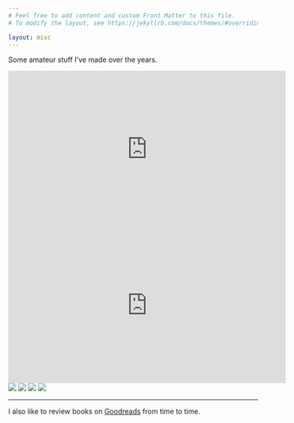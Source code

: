 ```yaml
---
# Feel free to add content and custom Front Matter to this file.
# To modify the layout, see https://jekyllrb.com/docs/themes/#overriding-theme-defaults

layout: misc
---
```


<p>Some amateur stuff I've made over the years.</p>
<div class="youtubevid"><iframe width="560" height="315" src="https://www.youtube.com/embed/UDZUCS-U8dQ" frameborder="0" allow="autoplay; encrypted-media" allowfullscreen></iframe></div>
<div class="youtubevid"><iframe width="560" height="315" src="https://www.youtube.com/embed/-BVOzzTJSC8" frameborder="0" allow="autoplay; encrypted-media" allowfullscreen></iframe></div>
<!-- <div class="youtubevid"><iframe width="560" height="315" src="https://www.youtube.com/embed/SNsRIwtzno0" frameborder="0" allow="autoplay; encrypted-media" allowfullscreen></iframe></div> -->
<div>
<img id="photo" src="https://lh6.googleusercontent.com/uiAYqDBarfagVoU8_IsntZgc3Mg6QRlrzm7AGrReQ_NiySDsq56j4HXM-37Dc5y4p0Y=w2400" />
<img id="photo" src="https://lh4.googleusercontent.com/vIkSZwIUaY1BtgP8u0oaHpUSotbrt2ssAbGaQleRLWNzZPDDQByAJP1_MaT4ssqMQbY=w2400" />
<img id="photo" src="https://lh4.googleusercontent.com/P7IzJ5Rv2IbMq7mnqyBfvKy-E_splz8yb8rAcl2FaS2g9gZxpvPHhL6Kx6XZbEc8HZw=w2400" />
<img id="photo" src="https://lh3.googleusercontent.com/eGwQonhIukeDMM2ns4MhrIwdceP5uLHULEEjlenlEY2Lurd4dj9Iu8cJCAwnw7q_fBU=w2400" />
</div>
<hr class="hr_style">

<p>I also like to review books on <a href="https://www.goodreads.com/senakicir">Goodreads</a> from time to time.</p>


